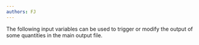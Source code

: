 ```yaml
---
authors: FJ
---
```

The following input variables can be used to trigger or modify the output of
some quantities in the main output file.

